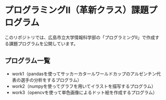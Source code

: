 # プログラミングⅡ（革新クラス）課題プログラム
このリポジトリでは、広島市立大学情報科学部の「プログラミングⅡ」で作成する課題プログラムを公開しています。

## プログラム一覧
- work1（pandasを使ってサッカーカタールワールドカップのアルゼンチン代表の選手の分析をするプログラム）
- work2（numpyを使ってグラフを用いてイラストを描写するプログラム）
- work3（opencvを使って単色画像によるドット絵を作成するプログラム）
